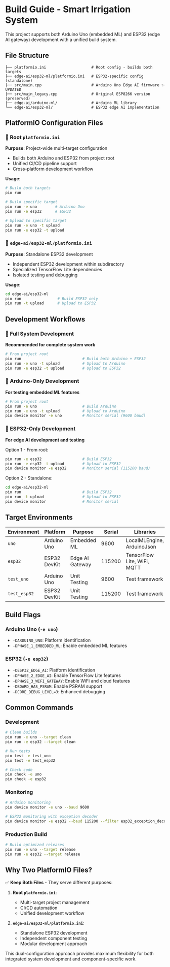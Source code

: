 # Build Guide - Smart Irrigation System

This project supports both Arduino Uno (embedded ML) and ESP32 (edge AI gateway) development with a unified build system.

## File Structure

```
├── platformio.ini                    # Root config - builds both targets
├── edge-ai/esp32-ml/platformio.ini   # ESP32-specific config (standalone)
├── src/main.cpp                      # Arduino Uno Edge AI firmware ✨ UPDATED
├── src/main_legacy.cpp               # Original ESP8266 version (preserved)
├── edge-ai/arduino-ml/               # Arduino ML library
└── edge-ai/esp32-ml/                 # ESP32 edge AI implementation
```

## PlatformIO Configuration Files

### 🔧 Root `platformio.ini` 
**Purpose**: Project-wide multi-target configuration
- Builds both Arduino and ESP32 from project root
- Unified CI/CD pipeline support
- Cross-platform development workflow

**Usage**:
```bash
# Build both targets
pio run

# Build specific target
pio run -e uno        # Arduino Uno
pio run -e esp32      # ESP32

# Upload to specific target
pio run -e uno -t upload
pio run -e esp32 -t upload
```

### 🔧 `edge-ai/esp32-ml/platformio.ini`
**Purpose**: Standalone ESP32 development
- Independent ESP32 development within subdirectory
- Specialized TensorFlow Lite dependencies
- Isolated testing and debugging

**Usage**:
```bash
cd edge-ai/esp32-ml
pio run                # Build ESP32 only
pio run -t upload      # Upload to ESP32
```

## Development Workflows

### 🔄 Full System Development
**Recommended for complete system work**

```bash
# From project root
pio run                           # Build both Arduino + ESP32
pio run -e uno -t upload          # Upload to Arduino
pio run -e esp32 -t upload        # Upload to ESP32
```

### 🎯 Arduino-Only Development
**For testing embedded ML features**

```bash
# From project root
pio run -e uno                    # Build Arduino
pio run -e uno -t upload          # Upload to Arduino
pio device monitor -e uno         # Monitor serial (9600 baud)
```

### 🧠 ESP32-Only Development
**For edge AI development and testing**

Option 1 - From root:
```bash
pio run -e esp32                  # Build ESP32
pio run -e esp32 -t upload        # Upload to ESP32
pio device monitor -e esp32       # Monitor serial (115200 baud)
```

Option 2 - Standalone:
```bash
cd edge-ai/esp32-ml
pio run                           # Build ESP32
pio run -t upload                 # Upload to ESP32
pio device monitor                # Monitor serial
```

## Target Environments

| Environment | Platform | Purpose | Serial | Libraries |
|-------------|----------|---------|---------|-----------|
| `uno` | Arduino Uno | Embedded ML | 9600 | LocalMLEngine, ArduinoJson |
| `esp32` | ESP32 DevKit | Edge AI Gateway | 115200 | TensorFlow Lite, WiFi, MQTT |
| `test_uno` | Arduino Uno | Unit Testing | 9600 | Test framework |
| `test_esp32` | ESP32 DevKit | Unit Testing | 115200 | Test framework |

## Build Flags

### Arduino Uno (`-e uno`)
- `-DARDUINO_UNO`: Platform identification
- `-DPHASE_1_EMBEDDED_ML`: Enable embedded ML features

### ESP32 (`-e esp32`)
- `-DESP32_EDGE_AI`: Platform identification
- `-DPHASE_2_EDGE_AI`: Enable TensorFlow Lite features
- `-DPHASE_3_WIFI_GATEWAY`: Enable WiFi and cloud features
- `-DBOARD_HAS_PSRAM`: Enable PSRAM support
- `-DCORE_DEBUG_LEVEL=3`: Enhanced debugging

## Common Commands

### Development
```bash
# Clean builds
pio run -e uno --target clean
pio run -e esp32 --target clean

# Run tests
pio test -e test_uno
pio test -e test_esp32

# Check code
pio check -e uno
pio check -e esp32
```

### Monitoring
```bash
# Arduino monitoring
pio device monitor -e uno --baud 9600

# ESP32 monitoring with exception decoder
pio device monitor -e esp32 --baud 115200 --filter esp32_exception_decoder
```

### Production Build
```bash
# Build optimized releases
pio run -e uno --target release
pio run -e esp32 --target release
```

## Why Two PlatformIO Files?

✅ **Keep Both Files** - They serve different purposes:

1. **Root `platformio.ini`**: 
   - Multi-target project management
   - CI/CD automation
   - Unified development workflow

2. **`edge-ai/esp32-ml/platformio.ini`**:
   - Standalone ESP32 development
   - Independent component testing
   - Modular development approach

This dual-configuration approach provides maximum flexibility for both integrated system development and component-specific work.